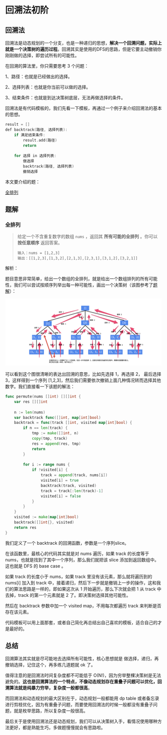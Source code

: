# 回溯法初阶

## 回溯法

回溯法是动态规划的一个分支，也是一种递归的思想，**解决一个回溯问题，实际上就是一个决策树的遍历过程**。回溯其实是使用的DFS的思路，但是它要主动撤销你刚刚做的选择，即尝试所有的可能性。

在回溯的算法里，你只需要思考 3 个问题：

1、路径：也就是已经做出的选择。

2、选择列表：也就是你当前可以做的选择。

3、结束条件：也就是到达决策树底层，无法再做选择的条件。

回溯法是有代码模板的，我们先看一下模板，再通过一个例子来介绍回溯法的基本的思想。

```go
result = []
def backtrack(路径, 选择列表):
    if 满足结束条件:
        result.add(路径)
        return

    for 选择 in 选择列表:
        做选择
        backtrack(路径, 选择列表)
        撤销选择
```

本文要介绍的题：

[全排列](https://leetcode-cn.com/problems/permutations/)

## 题解

### 全排列

> 给定一个不含重复数字的数组 `nums` ，返回其 **所有可能的全排列** 。你可以 **按任意顺序** 返回答案。
>
> ```
> 输入：nums = [1,2,3]
> 输出：[[1,2,3],[1,3,2],[2,1,3],[2,3,1],[3,1,2],[3,2,1]]
> ```

解析：

题目意思非常简单，给出一个数组的全排列，就是给出一个数组排列的所有可能性，我们可以尝试按顺序列举出每一种可能性，画出一个决策树（该图参考了[题解](https://leetcode-cn.com/problems/permutations/solution/hui-su-suan-fa-python-dai-ma-java-dai-ma-by-liweiw/)）：

![](<../../../.gitbook/assets/jueceshu (1).png>)

可以看到这个图很清晰的表达出回溯的意思，比如先选择 1，再选择 2， 最后选择 3，这样得到一个序列 \[1,2,3]，然后我们需要依次撤销上面几种情况转而选择其他数字。我们直接看一下该题的解法：

```go
func permute(nums []int) [][]int {
	var res [][]int

	n := len(nums)
	var backtrack func([]int, map[int]bool)
	backtrack = func(track []int, visited map[int]bool) {
		if n == len(track) {
			tmp := make([]int, n)
			copy(tmp, track)
			res = append(res, tmp)
			return
		}

		for i := range nums {
			if !visited[i] {
				track = append(track, nums[i])
				visited[i] = true
				backtrack(track, visited)
				track = track[:len(track)-1]
				visited[i] = false
			}
		}
	}
	visited := make(map[int]bool)
	backtrack([]int{}, visited)
	return res
}
```

我们定义了一个 backtrack 的回溯函数，参数是一个序列slice。

在该函数里，最核心的代码其实就是对 nums 遍历，如果 track 的长度等于 nums，也就是找到了其中一个序列，那么我们就把该 slice 添加到返回数组中。这也就是 DFS 的 base case 。

如果 track 的长度小于 nums，如果 track 里没有该元素，那么就将遍历到的 nums\[i] 加入到 track 中，接着递归，然后下一步就是撤销上一步的操作，这和我们的算法思路是一样的，即如果这次从 1 开始遍历，那么下次就会把 1 从 track 中去掉，track 的第一个元素就是 2 了。即决策树选择其他可能性。

然后在 backtrack 参数中加一个 visited map，不用每次都遍历 track 来判断是否存在该元素。

代码模板可以用上面那套，或者自己简化再总结出自己喜欢的模板，适合自己的才是最好的。

## 总结

回溯算法其实就是尽可能地去选择所有可能性，核心思想就是 做选择，递归，再撤销选择，记住这个，再多练几道题就 ok 了。

值得注意的是回溯法时间复杂度都不可能低于 O(N!)，因为穷举整棵决策树是无法避免的。**这也是回溯算法的一个特点，不像动态规划存在重叠子问题可以优化，回溯算法就是纯暴力穷举，复杂度一般都很高**。

而回溯法和动态规划的最大区别在于，动态规划一般都能用 dp table 或者备忘录进行剪枝优化，因为有重叠子问题，而要使用回溯法的时候一般都没有重叠子问题，就是枚举思路，所以复杂度一般很高。

最后关于是使用回溯法还是动态规划，我们可以从决策树入手，看情况使用哪种方法更好，都是熟能生巧，多做题慢慢就会有思路啦。
